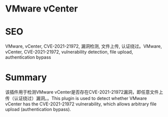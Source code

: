 # VMware vCenter
# SEO
VMware, vCenter, CVE-2021-21972, 漏洞检测, 文件上传, 认证绕过。VMware, vCenter, CVE-2021-21972, vulnerability detection, file upload, authentication bypass
# Summary
该插件用于检测VMware vCenter是否存在CVE-2021-21972漏洞，即任意文件上传（认证绕过）漏洞。。This plugin is used to detect whether VMware vCenter has the CVE-2021-21972 vulnerability, which allows arbitrary file upload (authentication bypass).
